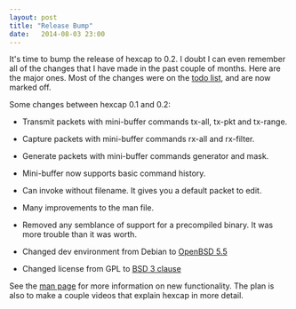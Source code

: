 ```yaml
---
layout: post
title: "Release Bump"
date:   2014-08-03 23:00
---
```

It's time to bump the release of hexcap to 0.2. I doubt I can even remember all of the changes that I have made in the past couple of months. Here are the major ones. Most of the changes were on the [todo list](/todo), and are now marked off.

Some changes between hexcap 0.1 and 0.2:

* Transmit packets with mini-buffer commands tx-all, tx-pkt and tx-range.

* Capture packets with mini-buffer commands rx-all and rx-filter.

* Generate packets with mini-buffer commands generator and mask.

* Mini-buffer now supports basic command history.

* Can invoke without filename. It gives you a default packet to edit.

* Many improvements to the man file.

* Removed any semblance of support for a precompiled binary. It was more trouble than it was worth.

* Changed dev environment from Debian to [OpenBSD 5.5](http://www.openbsd.org/)

* Changed license from GPL to [BSD 3 clause](http://opensource.org/licenses/BSD-3-Clause)

See the [man page](/doc/) for more information on new functionality. The plan is also to make a couple videos that explain hexcap in more detail.